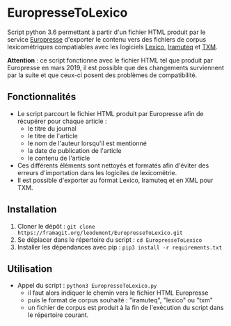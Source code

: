 # EuropresseToLexico

Script python 3.6 permettant à partir d'un fichier HTML produit par le service [Europresse](https://fr.wikipedia.org/wiki/Europresse_(Internet)) d'exporter le contenu vers des fichiers de corpus lexicométriques compatiables avec les logiciels [Lexico](http://www.lexi-co.com/), [Iramuteq](http://www.iramuteq.org/) et [TXM](http://textometrie.ens-lyon.fr/).

**Attention** : ce script fonctionne avec le fichier HTML tel que produit par Europresse en mars 2019, il est possible que des changements surviennent par la suite et que ceux-ci posent des problèmes de compatibilité.

## Fonctionnalités

* Le script parcourt le fichier HTML produit par Europresse afin de récupérer pour chaque article :
  * le titre du journal
  * le titre de l'article
  * le nom de l'auteur lorsqu'il est mentionné
  * la date de publication de l'article
  * le contenu de l'article
* Ces différents éléments sont nettoyés et formatés afin d'éviter des erreurs d'importation dans les logiciles de lexicométrie.
* Il est possible d'exporter au format Lexico, Iramuteq et en XML pour TXM.

## Installation

1. Cloner le dépôt :
`git clone https://framagit.org/leodumont/EuropresseToLexico.git`
2. Se déplacer dans le répertoire du script :
`cd EuropresseToLexico`
3. Installer les dépendances avec pip :
`pip3 install -r requirements.txt`

## Utilisation

* Appel du script :
`python3 EuropresseToLexico.py`
  * il faut alors indiquer le chemin vers le fichier HTML Europresse
  * puis le format de corpus souhaité : "iramuteq", "lexico" ou "txm"
  * un fichier de corpus est produit à la fin de l'exécution du script dans le répertoire courant.